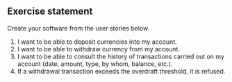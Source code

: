 ## Exercise statement

Create your software from the user stories below
 1. I want to be able to deposit currencies into my account.
 2. I want to be able to withdraw currency from my account.
 3.  I want to be able to consult the history of transactions carried out on my account (date, amount, type, by whom, balance, etc.).
 4.  If a withdrawal transaction exceeds the overdraft threshold, it is refused.

